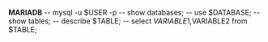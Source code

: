 **MARIADB**
-- mysql -u $USER -p
-- show databases;
-- use $DATABASE;
-- show tables;
-- describe $TABLE;
-- select $VARIABLE1,$VARIABLE2 from $TABLE;
